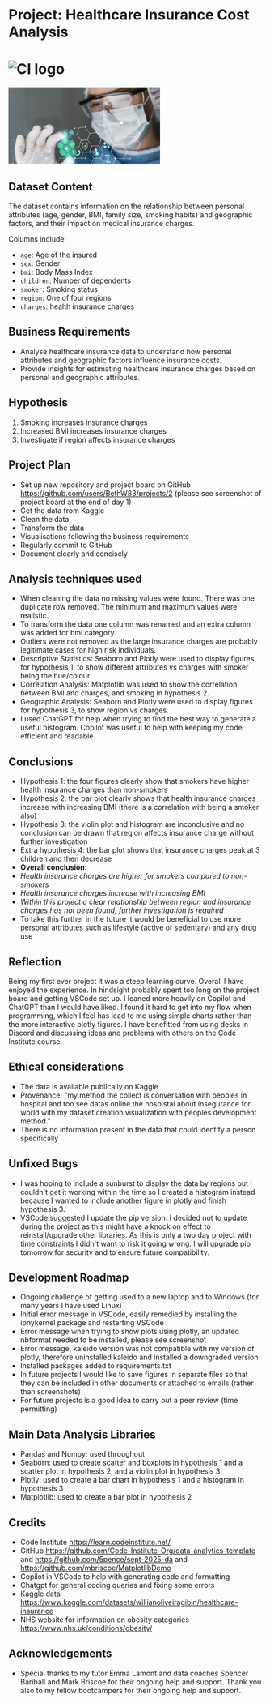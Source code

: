 # Project: Healthcare Insurance Cost Analysis

# ![CI logo](https://codeinstitute.s3.amazonaws.com/fullstack/ci_logo_small.png)

<img src ="dataset-cover.jpg" alt="Kaggle dataset cover" style="width: 300px; height: auto;">

## Dataset Content

The dataset contains information on the relationship between personal attributes (age, gender, BMI, family size, smoking habits) and geographic factors, and their impact on medical insurance charges.

Columns include:

-   `age`: Age of the insured
-   `sex`: Gender
-   `bmi`: Body Mass Index
-   `children`: Number of dependents
-   `smoker`: Smoking status
-   `region`: One of four regions
-   `charges`: health insurance charges

## Business Requirements

-   Analyse healthcare insurance data to understand how personal attributes and geographic factors influence insurance costs.
-   Provide insights for estimating healthcare insurance charges based on personal and geographic attributes.

## Hypothesis

1. Smoking increases insurance charges
2. Increased BMI increases insurance charges
3. Investigate if region affects insurance charges

## Project Plan

-   Set up new repository and project board on GitHub https://github.com/users/BethW83/projects/2 (please see screenshot of project board at the end of day 1)
-   Get the data from Kaggle
-   Clean the data
-   Transform the data
-   Visualisations following the business requirements
-   Regularly commit to GitHub
-   Document clearly and concisely

## Analysis techniques used

-   When cleaning the data no missing values were found. There was one duplicate row removed. The minimum and maximum values were realistic.
-   To transform the data one column was renamed and an extra column was added for bmi category.
-   Outliers were not removed as the large insurance charges are probably legitimate cases for high risk individuals.
-   Descriptive Statistics: Seaborn and Plotly were used to display figures for hypothesis 1, to show different attributes vs charges with smoker being the hue/colour.
-   Correlation Analysis: Matplotlib was used to show the correlation between BMI and charges, and smoking in hypothesis 2.
-   Geographic Analysis: Seaborn and Plotly were used to display figures for hypothesis 3, to show region vs charges.
-   I used ChatGPT for help when trying to find the best way to generate a useful histogram. Copilot was useful to help with keeping my code efficient and readable.

## Conclusions

-   Hypothesis 1: the four figures clearly show that smokers have higher health insurance charges than non-smokers
-   Hypothesis 2: the bar plot clearly shows that health insurance charges increase with increasing BMI (there is a correlation with being a smoker also)
-   Hypothesis 3: the violin plot and histogram are inconclusive and no conclusion can be drawn that region affects insurance charge without further investigation
-   Extra hypothesis 4: the bar plot shows that insurance charges peak at 3 children and then decrease
-   **Overall conclusion:**
-   _Health insurance charges are higher for smokers compared to non-smokers_
-   _Health insurance charges increase with increasing BMI_
-   _Within this project a clear relationship between region and insurance charges has not been found, further investigation is required_
-   To take this further in the future it would be beneficial to use more personal attributes such as lifestyle (active or sedentary) and any drug use

## Reflection

Being my first ever project it was a steep learning curve. Overall I have enjoyed the experience. In hindsight probably spent too long on the project board and getting VSCode set up.
I leaned more heavily on Copilot and ChatGPT than I would have liked. I found it hard to get into my flow when programming, which I feel has lead to me using simple charts rather than the more interactive plotly figures.
I have benefitted from using desks in Discord and discussing ideas and problems with others on the Code Institute course.

## Ethical considerations

-   The data is available publically on Kaggle
-   Provenance: "my method the collect is conversation with peoples in hospital and too see datas online the hospistal about insegurance for world with my dataset creation visualization with peoples development method."
-   There is no information present in the data that could identify a person specifically

## Unfixed Bugs

-   I was hoping to include a sunburst to display the data by regions but I couldn't get it working within the time so I created a histogram instead because I wanted to include another figure in plotly and finish hypothesis 3.
-   VSCode suggested I update the pip version. I decided not to update during the project as this might have a knock on effect to reinstall/upgrade other libraries. As this is only a two day project with time constraints I didn't want to risk it going wrong. I will upgrade pip tomorrow for security and to ensure future compatibility.

## Development Roadmap

-   Ongoing challenge of getting used to a new laptop and to Windows (for many years I have used Linux)
-   Initial error message in VSCode, easily remedied by installing the ipnykernel package and restarting VSCode
-   Error message when trying to show plots using plotly, an updated nbformat needed to be installed, please see screenshot
-   Error message, kaleido version was not compatible with my version of plotly, therefore uninstalled kaleido and installed a downgraded version
-   Installed packages added to requirements.txt
-   In future projects I would like to save figures in separate files so that they can be included in other documents or attached to emails (rather than screenshots)
-   For future projects is a good idea to carry out a peer review (time permitting)

## Main Data Analysis Libraries

-   Pandas and Numpy: used throughout
-   Seaborn: used to create scatter and boxplots in hypothesis 1 and a scatter plot in hypothesis 2, and a violin plot in hypothesis 3
-   Plotly: used to create a bar chart in hypothesis 1 and a histogram in hypothesis 3
-   Matplotlib: used to create a bar plot in hypothesis 2

## Credits

-   Code Institute https://learn.codeinstitute.net/
-   GitHub https://github.com/Code-Institute-Org/data-analytics-template and https://github.com/5pence/sept-2025-da and https://github.com/mbriscoe/MatplotlibDemo
-   Copilot in VSCode to help with generating code and formatting
-   Chatgpt for general coding queries and fixing some errors
-   Kaggle data https://www.kaggle.com/datasets/willianoliveiragibin/healthcare-insurance
-   NHS website for information on obesity categories https://www.nhs.uk/conditions/obesity/

## Acknowledgements

-   Special thanks to my tutor Emma Lamont and data coaches Spencer Bariball and Mark Briscoe for their ongoing help and support. Thank you also to my fellow bootcampers for their ongoing help and support.
